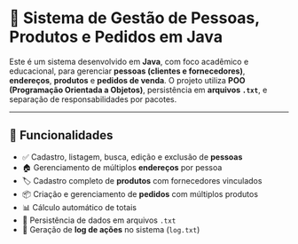 # 💼 Sistema de Gestão de Pessoas, Produtos e Pedidos em Java

Este é um sistema desenvolvido em **Java**, com foco acadêmico e educacional, para gerenciar **pessoas (clientes e fornecedores)**, **endereços**, **produtos** e **pedidos de venda**. O projeto utiliza **POO (Programação Orientada a Objetos)**, persistência em **arquivos `.txt`**, e separação de responsabilidades por pacotes.

---

## 🚀 Funcionalidades

- ✅ Cadastro, listagem, busca, edição e exclusão de **pessoas**
- 🏠 Gerenciamento de múltiplos **endereços** por pessoa
- 🏷️ Cadastro completo de **produtos** com fornecedores vinculados
- 📦 Criação e gerenciamento de **pedidos** com múltiplos produtos
- 📊 Cálculo automático de totais
- 📁 Persistência de dados em arquivos `.txt`
- 🧾 Geração de **log de ações** no sistema (`log.txt`)



